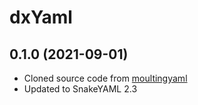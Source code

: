 # dxYaml

## 0.1.0 (2021-09-01)

* Cloned source code from [moultingyaml](https://github.com/jcazevedo/moultingyaml)
* Updated to SnakeYAML 2.3